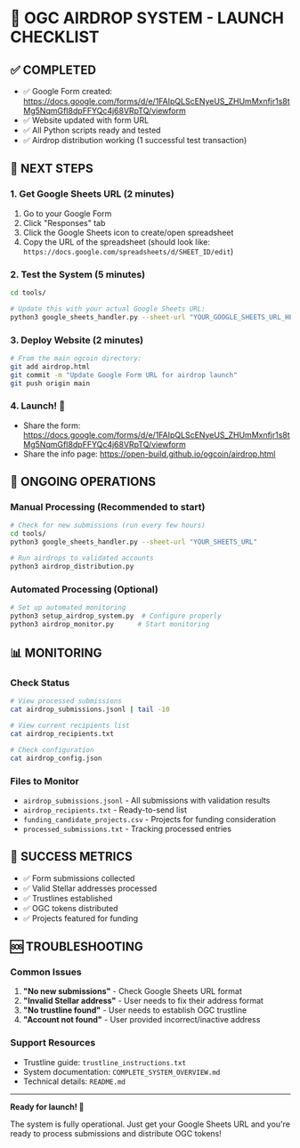 # 🚀 OGC AIRDROP SYSTEM - LAUNCH CHECKLIST

## ✅ **COMPLETED**
- ✅ Google Form created: https://docs.google.com/forms/d/e/1FAIpQLScENyeUS_ZHUmMxnfjr1s8tMg5NqmGfI8dpFFYQc4j68VRpTQ/viewform
- ✅ Website updated with form URL
- ✅ All Python scripts ready and tested
- ✅ Airdrop distribution working (1 successful test transaction)

## 🔧 **NEXT STEPS**

### 1. Get Google Sheets URL (2 minutes)
1. Go to your Google Form
2. Click "Responses" tab
3. Click the Google Sheets icon to create/open spreadsheet
4. Copy the URL of the spreadsheet (should look like: `https://docs.google.com/spreadsheets/d/SHEET_ID/edit`)

### 2. Test the System (5 minutes)
```bash
cd tools/

# Update this with your actual Google Sheets URL:
python3 google_sheets_handler.py --sheet-url "YOUR_GOOGLE_SHEETS_URL_HERE"
```

### 3. Deploy Website (2 minutes)
```bash
# From the main ogcoin directory:
git add airdrop.html
git commit -m "Update Google Form URL for airdrop launch"
git push origin main
```

### 4. Launch! 🎉
- Share the form: https://docs.google.com/forms/d/e/1FAIpQLScENyeUS_ZHUmMxnfjr1s8tMg5NqmGfI8dpFFYQc4j68VRpTQ/viewform
- Share the info page: https://open-build.github.io/ogcoin/airdrop.html

## 🔄 **ONGOING OPERATIONS**

### Manual Processing (Recommended to start)
```bash
# Check for new submissions (run every few hours)
cd tools/
python3 google_sheets_handler.py --sheet-url "YOUR_SHEETS_URL"

# Run airdrops to validated accounts
python3 airdrop_distribution.py
```

### Automated Processing (Optional)
```bash
# Set up automated monitoring
python3 setup_airdrop_system.py  # Configure properly
python3 airdrop_monitor.py      # Start monitoring
```

## 📊 **MONITORING**

### Check Status
```bash
# View processed submissions
cat airdrop_submissions.jsonl | tail -10

# View current recipients list
cat airdrop_recipients.txt

# Check configuration
cat airdrop_config.json
```

### Files to Monitor
- `airdrop_submissions.jsonl` - All submissions with validation results
- `airdrop_recipients.txt` - Ready-to-send list
- `funding_candidate_projects.csv` - Projects for funding consideration
- `processed_submissions.txt` - Tracking processed entries

## 🎯 **SUCCESS METRICS**
- ✅ Form submissions collected
- ✅ Valid Stellar addresses processed
- ✅ Trustlines established
- ✅ OGC tokens distributed
- ✅ Projects featured for funding

## 🆘 **TROUBLESHOOTING**

### Common Issues
1. **"No new submissions"** - Check Google Sheets URL format
2. **"Invalid Stellar address"** - User needs to fix their address format
3. **"No trustline found"** - User needs to establish OGC trustline
4. **"Account not found"** - User provided incorrect/inactive address

### Support Resources
- Trustline guide: `trustline_instructions.txt`
- System documentation: `COMPLETE_SYSTEM_OVERVIEW.md`
- Technical details: `README.md`

---

**Ready for launch! 🚀**

The system is fully operational. Just get your Google Sheets URL and you're ready to process submissions and distribute OGC tokens!